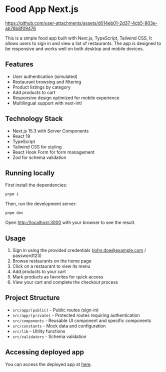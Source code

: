 # Food App Next.js


https://github.com/user-attachments/assets/d014eb01-2d37-4cb5-803e-ab76b8f09476


This is a simple food app built with Next.js, TypeScript, Tailwind CSS, It allows users to sign in and view a list of restaurants. The app is designed to be responsive and works well on both desktop and mobile devices.

## Features

- User authentication (simulated)
- Restaurant browsing and filtering
- Product listings by category
- Add products to cart
- Responsive design optimized for mobile experience
- Multilingual support with next-intl

## Technology Stack

- Next.js 15.3 with Server Components
- React 19
- TypeScript
- Tailwind CSS for styling
- React Hook Form for form management
- Zod for schema validation

## Running locally

First install the dependencies:

```bash
pnpm i
```

Then, run the development server:

```bash
pnpm dev
```

Open [http://localhost:3000](http://localhost:3000) with your browser to see the result.

## Usage

1. Sign in using the provided credentials (john.doe@example.com / password123)
2. Browse restaurants on the home page
3. Click on a restaurant to view its menu
4. Add products to your cart
5. Mark products as favorites for quick access
6. View your cart and complete the checkout process

## Project Structure

- `src/app/(public)` - Public routes (sign-in)
- `src/app/(private)` - Protected routes requiring authentication
- `src/components` - Reusable UI component and specific components
- `src/constants` - Mock data and configuration
- `src/lib` - Utility functions
- `src/validators` - Schema validation

## Accessing deployed app

You can access the deployed app at [here](https://food-app-nextjs-git-main-daniel-reis-projects-6e769863.vercel.app).
